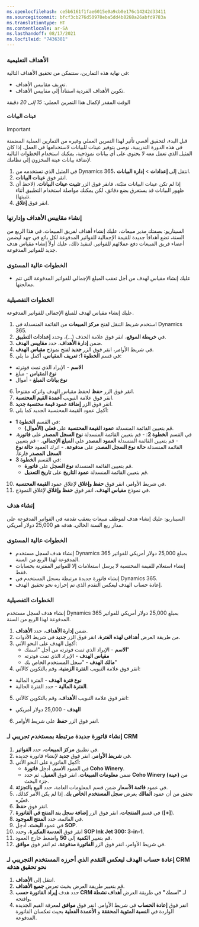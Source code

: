 ```yaml
---
ms.openlocfilehash: ce5b6161f1fae6015e0a9cb0e176c14242d33411
ms.sourcegitcommit: bfcf3cb276d50978eba5dd4b8268a26abfd9783a
ms.translationtype: HT
ms.contentlocale: ar-SA
ms.lasthandoff: 08/17/2021
ms.locfileid: "7436381"
---
```


### <a name="learning-objectives"></a>الأهداف التعليمية

في نهاية هذه التمارين، ستتمكن من تحقيق الأهداف التالية:

- تعريف مقاييس الأهداف.
- تكوين الأهداف الفردية استناداً إلى مقاييس الأهداف.

الوقت المقدر لإكمال هذا التمرين العملي: *15 إلى 20* دقيقة

#### <a name="sample-data"></a>عينات البيانات

> [!IMPORTANT]
> قبل البدء، لتحقيق أقصى تأثير لهذا التمرين العملي وغيره من التمارين العملية المضمنة في هذه الدورة التدريبية، نوصي بتوفير عينات للبيانات لاستخدامها في العمل. إذا كان المثيل الذي تعمل معه لا يحتوي على أي بيانات نموذجية، يمكنك استخدام الخطوات التالية لإضافة بيانات عينة المخزون إلى نظامك.

1. في المثيل الذي تستخدمه من Dynamics 365، انتقل إلى **إعدادات** > **إدارة البيانات**.
2. انقر فوق **عينات البيانات**.
3. إذا لم تكن عينات البيانات مثبّتة، فانقر فوق الزر **‏‫تثبيت عينات البيانات‬**. (لاحظ أن ظهور البيانات قد يستغرق بضع دقائق، لكن يمكنك مواصلة استخدام التطبيق أثناء تثبيتها).
4. انقر فوق **إغلاق**.

### <a name="create-and-manage-goal-metrics"></a>إنشاء مقاييس الأهداف وإدارتها

السيناريو: بصفتك مدير مبيعات، عليك إنشاء أهداف لفريق المبيعات. في هذا الربع من السنة، تضع أهدافاً جديدة للقيمة الإجمالية للفواتير المدفوعة لكل بائع في جهد ليضمن أعضاء فريق المبيعات دفع عملائهم للفواتير. لتنفيذ ذلك، عليك أولاً إنشاء مقياس هدف جديد للفواتير المدفوعة.

### <a name="high-level-steps"></a>الخطوات عالية المستوى

- عليك إنشاء مقياس لهدف من أجل تعقب المبلغ الإجمالي للفواتير المدفوعة التي تتم معالجتها.

### <a name="detailed-steps"></a>الخطوات التفصيلية

عليك إنشاء مقياس لهدف للمبلغ الإجمالي للفواتير المدفوعة.

1. استخدم شريط التنقل لفتح **مركز المبيعات** من القائمة المنسدلة في Dynamics 365.
2. في **خريطة الموقع**، انقر فوق علامة الحذف (...)، وحدد **إعدادات التطبيق**.
3. ضمن **إدارة الأهداف**، حدد **مقاييس الهدف**.
4. في شريط الأوامر، انقر فوق الزر **جديد** لفتح نموذج **مقياس الهدف**.
5. في قسم **الخطوة 1: تعريف المقياس**، أكمل ما يلي:
  - **الاسم** - الإيراد الذي تمت فوترته
  - **نوع المقياس** - مبلغ
  - **نوع بيانات المبلغ** - أموال
6. انقر فوق الزر **حفظ** لحفظ مقياس الهدف واتركه مفتوحاً.
7. انقر فوق علامة التبويب **أعمدة القيم المحتسبة‬**.
8. انقر فوق الزر **إضافة عمود قيمة محتسبة جديد‬**.
9. أكمِل عمود القيمة المحتسبة‬ الجديد كما يلي:
  - في القسم **الخطوة 1**:
    - قم بتعيين القائمة المنسدلة **عمود القيمة المحتسبة** على **فعلي (الأموال)**.
   - في القسم **الخطوة 2**:
    - قم بتعيين القائمة المنسدلة **‏‫نوع السجل المصدر‬** على **فاتورة**.
    - قم بتعيين القائمة المنسدلة **العمود المصدر** على **‏‫‏‫المبلغ الإجمالي‬**.
    - قم بتعيين القائمة المنسدلة **‏‫حالة نوع السجل المصدر‬** على **مدفوعة**.
    - اترك العمود **‏‫حالة نوع السجل المصدر‬** فارغاً.
  - في القسم **الخطوة 3**:
    - قم بتعيين القائمة المنسدلة **‏‫نوع السجل‬** على **فاتورة**.
    - قم بتعيين القائمة المنسدلة **عمود التاريخ** على **تاريخ التعديل**.
10. في شريط الأوامر، انقر فوق **حفظ وإغلاق** لإغلاق عمود **القيمة المحتسبة**.
11. في نموذج **مقياس الهدف**، انقر فوق **حفظ وإغلاق** لإغلاق النموذج.

### <a name="creating-a-goal"></a>إنشاء هدف

السيناريو: عليك إنشاء هدف لموظف مبيعات يتعقب تقدمه في الفواتير المدفوعة على مدار ربع السنة الحالي. هدفه هو 25,000 دولار أمريكي.

### <a name="high-level-steps"></a>الخطوات عالية المستوى

- إنشاء هدف لسجل مستخدم Dynamics 365 بمبلغ 25,000 دولار أمريكي للفواتير المدفوعة لهذا الربع من السنة.
- إنشاء استعلام للقيمة المحتسبة لا يرسل استعلامات إلا للفواتير المقترنة بحسابات فقط.
- إنشاء فاتورة جديدة مرتبطة بسجل المستخدم في Dynamics 365.
- إعادة حساب الهدف ليعكس التقدم الذي تم إحرازه نحو تحقيق الهدف.

### <a name="detailed-steps"></a>الخطوات التفصيلية

إنشاء هدف لسجل مستخدم Dynamics 365 بمبلغ 25,000 دولار أمريكي للفواتير المدفوعة لهذا الربع من السنة.

1. ضمن **إدارة الأهداف**، حدد **الأهداف**.
2. من طريقة العرض **‏‫أهدافي لهذه الفترة‬**، انقر فوق الزر **جديد** في شريط الأدوات.
3. أكمِل الهدف على النحو الآتي:
    - **الاسم** - الإيراد الذي تمت فوترته من أجل "اسمك"
    - **مقياس الهدف** - الإيراد الذي تمت فوترته
    - **مالك الهدف** - "سجل المستخدم الخاص بك"
4. انقر فوق علامة التبويب **‏‫الفترة الزمنية‬**، وقم بالتكوين كالآتي:
  - **نوع فترة الهدف** - الفترة المالية
  - **الفترة المالية** - حدد الفترة الحالية.
5. انقر فوق علامة التبويب **‏‫الأهداف‬**، وقم بالتكوين كالآتي:
  - **الهدف** -‫ 25,000 دولار أمريكي
6. انقر فوق الزر **حفظ** على شريط الأوامر.

### <a name="create-a-new-invoice-that-is-tied-to-crm-demouser"></a>إنشاء فاتورة جديدة مرتبطة بمستخدم تجريبي لـ CRM

1. في تطبيق **مركز المبيعات**، حدد **الفواتير**.
2. في **شريط الأوامر**، انقر فوق **جديد** لإنشاء فاتورة جديدة.
3. أكمِل الفاتورة على النحو الآتي:
    - في العمود **الاسم**، أدخِل **فاتورة Coho Winery**.
    -  ضمن **معلومات المبيعات**، انقر فوق **العميل**، ثم حدد **Coho Winery (عينة)** من جزء البحث.
4. في عمود **قائمة الأسعار** ضمن قسم المعلومات العامة، حدد **البيع بالتجزئة**.
5. تحقق من أن عمود **المالك** يعرض **سجل المستخدم الخاص بك**. إذا لم يكن الأمر كذلك، فغيّره.
6. انقر فوق **حفظ**.
7. في قسم **المنتجات**، انقر فوق الزر **إضافة سجل بند المنتج في الفاتورة** (**[+]**).
8. في القائمة، حدد **المنتج الموجود**.
9. في عمود **البحث**، أدخِل **SOP**.
10. انقر فوق **العدسة المكبرة**، وحدد **SOP Ink Jet 300: 3-in-1**.
11. قم بتغيير **الكمية** إلى **50** واضغط خارج العمود.
12. في شريط الأوامر، انقر فوق الزر **الفاتورة مدفوعة**، ثم انقر فوق **موافق**.

### <a name="recalculate-the-goal-to-reflect-the-progress-crm-demouser-has-made-toward-achieving-his-goal"></a>إعادة حساب الهدف ليعكس التقدم الذي أحرزه المستخدم التجريبي لـ CRM نحو تحقيق هدفه

1. انتقل إلى **الأهداف**.
2. قم بتغيير طريقة العرض بحيث تعرض **جميع الأهداف**.
3. حدد هدف **إيراد الفاتورة حسب CRM لـ "اسمك"** في طريقة العرض **أهداف نشطة** وافتحه.
4. انقر فوق **إعادة الحساب** في شريط الأوامر. انقر فوق **موافق** لمعرفة القيم الجديدة الواردة في **‏‫النسبة المئوية المحققة‬** و **الأعمدة الفعلية** بحيث تعكسان الفاتورة المدفوعة.

